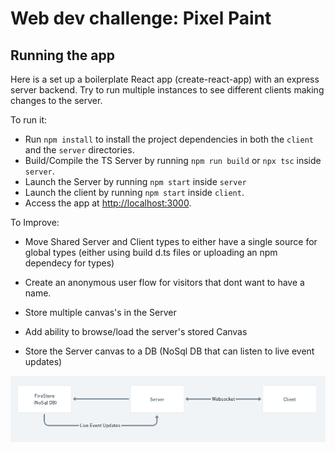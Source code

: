 # Web dev challenge: Pixel Paint

## Running the app

Here is a set up a boilerplate React app (create-react-app) with an express server backend.
Try to run multiple instances to see different clients making changes to the server.

To run it:

- Run `npm install` to install the project dependencies in both the `client` and the `server` directories.
- Build/Compile the TS Server by running `npm run build` or `npx tsc` inside `server`.
- Launch the Server by running `npm start` inside `server`
- Launch the client by running `npm start` inside `client`.
- Access the app at [http://localhost:3000](http://localhost:3000).

To Improve:

- Move Shared Server and Client types to either have a single source for global types (either using build d.ts files or uploading an npm dependecy for types)

- Create an anonymous user flow for visitors that dont want to have a name.

- Store multiple canvas's in the Server
- Add ability to browse/load the server's stored Canvas

- Store the Server canvas to a DB (NoSql DB that can listen to live event updates)

![example](image.png)
